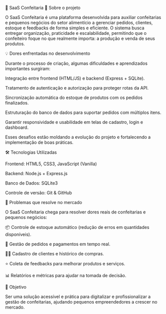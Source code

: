 🍰 SaaS Confeitaria
📌 Sobre o projeto

O SaaS Confeitaria é uma plataforma desenvolvida para auxiliar confeitarias e pequenos negócios do setor alimentício a gerenciar pedidos, clientes, estoque e feedbacks de forma simples e eficiente. O sistema busca entregar organização, praticidade e escalabilidade, permitindo que o confeiteiro foque no que realmente importa: a produção e venda de seus produtos.

💡 Dores enfrentadas no desenvolvimento

Durante o processo de criação, algumas dificuldades e aprendizados importantes surgiram:

Integração entre frontend (HTML/JS) e backend (Express + SQLite).

Tratamento de autenticação e autorização para proteger rotas da API.

Sincronização automática do estoque de produtos com os pedidos finalizados.

Estruturação do banco de dados para suportar pedidos com múltiplos itens.

Garantir responsividade e usabilidade em telas de cadastro, login e dashboard.

Esses desafios estão moldando a evolução do projeto e fortalecendo a implementação de boas práticas.

🛠️ Tecnologias Utilizadas

Frontend: HTML5, CSS3, JavaScript (Vanilla)

Backend: Node.js + Express.js

Banco de Dados: SQLite3

Controle de versão: Git & GitHub

🎯 Problemas que resolve no mercado

O SaaS Confeitaria chega para resolver dores reais de confeitarias e pequenos negócios:

📦 Controle de estoque automático (redução de erros em quantidades disponíveis).

🧾 Gestão de pedidos e pagamentos em tempo real.

👩‍🍳 Cadastro de clientes e histórico de compras.

⭐ Coleta de feedbacks para melhorar produtos e serviços.

📊 Relatórios e métricas para ajudar na tomada de decisão.

🚀 Objetivo

Ser uma solução acessível e prática para digitalizar e profissionalizar a gestão de confeitarias, ajudando pequenos empreendedores a crescer no mercado.
